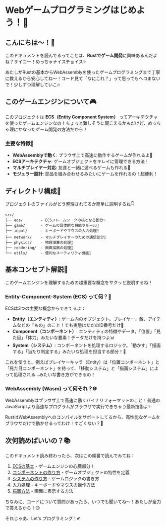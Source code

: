 # Webゲームプログラミングはじめよう！💖 

## こんにちは〜！👋

このドキュメントを読んでるってことは、**Rustでゲーム開発**に興味あるんだよね？サイコー！めっちゃナイスチョイス✨

あたしがRustの基本からWebAssemblyを使ったゲームプログラミングまで丁寧に教えるから安心してね〜！コード見て「なにこれ？」って思ってもヘコまないで！少しずつ理解していこ🔥

## このゲームエンジンについて🎮

このプロジェクトは **ECS（Entity Component System）** ってアーキテクチャを使ったゲームエンジンなの！ちょっと難しそうに聞こえるかもだけど、めっちゃ理にかなったゲーム開発の方法だから！

### 主要な特徴👑

- **WebAssemblyで動く**: ブラウザ上で高速に動作するゲームが作れるよ💨
- **ECSアーキテクチャ**: ゲームオブジェクトをキレイに管理できる方法！
- **マルチプレイヤー対応**: 友達と一緒に遊べるゲームも作れる🎯
- **モジュラー設計**: 部品を組み合わせるみたいにゲームを作れるの！超便利！

## ディレクトリ構成📂

プロジェクトのファイルがどう整理されてるか簡単に説明するね👇

```
src/
├── ecs/        - ECSフレームワークの核となる部分✨
├── game/       - ゲームの具体的な機能やルール🎲
├── input/      - キーボードやマウスの入力処理🖱️
├── network/    - マルチプレイヤーのための通信部分📡
├── physics/    - 物理演算の処理🌠
├── rendering/  - 画面描画の処理🎨
└── utils/      - 便利なユーティリティ機能🔧
```

## 基本コンセプト解説🌈

このゲームエンジンを理解するための超重要な概念をサクッと説明するね！

### Entity-Component-System (ECS) って何？🤔

ECSは3つの主要な概念からできてるよ：

- **Entity（エンティティ）**: ゲーム内のオブジェクト。プレイヤー、敵、アイテムなどの「もの」のこと！でも実態はただのID番号だけ👾
- **Component（コンポーネント）**: エンティティの特徴やデータ。「位置」「見た目」「体力」みたいな要素！データだけを持つよ📊
- **System（システム）**: コンポーネントを処理するロジック。「動かす」「描画する」「当たり判定する」みたいな処理を担当する部分！🔄

これを使うと、例えばプレイヤーキャラ（Entity）は「位置コンポーネント」と「見た目コンポーネント」を持って、「移動システム」と「描画システム」によって処理される…みたいな書き方ができるの！

### WebAssembly (Wasm) って何それ？🌐

WebAssemblyはブラウザ上で高速に動くバイナリフォーマットのこと！普通のJavaScriptより高速なプログラムがブラウザで実行できちゃう最新技術よ✨

RustはWebAssemblyへのコンパイルをサポートしてるから、高性能なゲームをブラウザだけで動かせるってわけ！すごくない？🚀

## 次何読めばいいの？📚

このドキュメント読み終わったら、次はこの順番で読んでみてね：

1. [ECSの基本](02_ECS基本.md) - ゲームエンジンの心臓部分！
2. [コンポーネントの作り方](03_コンポーネント.md) - ゲームオブジェクトの特性を定義
3. [システムの作り方](04_システム.md) - ゲームロジックの書き方
4. [入力処理](05_入力処理.md) - キーボードやマウスの操作方法
5. [描画方法](06_描画方法.md) - 画面に表示する方法

ちなみに、コードについて質問があったら、いつでも聞いてね〜！あたしが全力で答えるから！😉

それじゃあ、Let's プログラミング！💕 